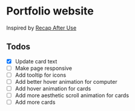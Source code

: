 # Portfolio website

Inspired by [Recap After Use](https://www.recapafteruse.co.uk)

## Todos
- [x] Update card text
- [ ] Make page responsive
- [ ] Add tooltip for icons
- [ ] Add better hover animation for computer
- [ ] Add hover animation for cards
- [ ] Add more aesthetic scroll animation for cards
- [ ] Add more cards
